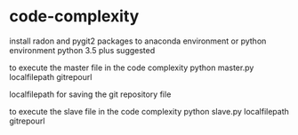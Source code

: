 # code-complexity
install radon and pygit2 packages to anaconda environment or python environment
python 3.5 plus suggested


to execute the master file in the code complexity 
python master.py localfilepath gitrepourl

localfilepath for saving the git repository file 

to execute the slave file in the code complexity 
python slave.py localfilepath gitrepourl
